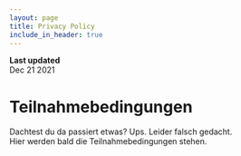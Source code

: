 ```yaml
---
layout: page
title: Privacy Policy
include_in_header: true
---
```


**Last updated**  
Dec 21 2021

# Teilnahmebedingungen

Dachtest du da passiert etwas? Ups. Leider falsch gedacht. <br>
Hier werden bald die Teilnahmebedingungen stehen. <br>
